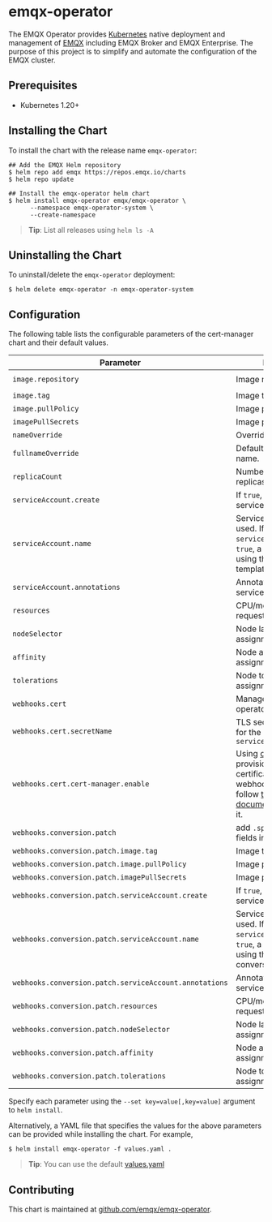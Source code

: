 # emqx-operator

The EMQX Operator provides [Kubernetes](https://kubernetes.io/) native deployment and management of [EMQX](https://www.emqx.io/) including EMQX Broker and EMQX Enterprise. The purpose of this project is to simplify and automate the configuration of the EMQX cluster.

## Prerequisites

- Kubernetes 1.20+

## Installing the Chart

To install the chart with the release name `emqx-operator`:

```console
## Add the EMQX Helm repository
$ helm repo add emqx https://repos.emqx.io/charts
$ helm repo update

## Install the emqx-operator helm chart
$ helm install emqx-operator emqx/emqx-operator \
      --namespace emqx-operator-system \
      --create-namespace
```

> **Tip**: List all releases using `helm ls -A`

## Uninstalling the Chart

To uninstall/delete the `emqx-operator` deployment:

```console
$ helm delete emqx-operator -n emqx-operator-system
```

## Configuration

The following table lists the configurable parameters of the cert-manager chart and their default values.

| Parameter | Description | Default |
| --------- | ----------- | ------- |
| `image.repository` | Image repository | `emqx/emqx-operator-controller` |
| `image.tag` | Image tag | `{{RELEASE_VERSION}}` |
| `image.pullPolicy` | Image pull policy | `IfNotPresent` |
| `imagePullSecrets` | Image pull secrets| `[]` |
| `nameOverride` | Override chart name | `""` |
| `fullnameOverride` | Default fully qualified app name. | `""` |
| `replicaCount`  | Number of cert-manager replicas  | `1` |
| `serviceAccount.create` | If `true`, create a new service account | `true` |
| `serviceAccount.name` | Service account to be used. If not set and `serviceAccount.create` is `true`, a name is generated using the fullname template |  |
| `serviceAccount.annotations` | Annotations to add to the service account |  |
| `resources` | CPU/memory resource requests/limits | `{}` |
| `nodeSelector` | Node labels for pod assignment | `{}` |
| `affinity` | Node affinity for pod assignment | `{}` |
| `tolerations` | Node tolerations for pod assignment | `[]` |
| `webhooks.cert` | Manager TLS secret for operator webhook server | `{}` |
| `webhooks.cert.secretName` | TLS secret for certificates for the `${NAME}-webhook-service.${NAMESPACE}.svc` | `""` |
| `webhooks.cert.cert-manager.enable` | Using [cert manager](https://github.com/jetstack/cert-manager) for provisioning the certificates for the webhook server. You can follow [the cert manager documentation](https://cert-manager.io/docs/installation/) to install it. | `false` |
| `webhooks.conversion.patch` | add `.spec.conversion` fields in CRDs | `{}` |
| `webhooks.conversion.patch.image.tag` | Image tag | `` |
| `webhooks.conversion.patch.image.pullPolicy` | Image pull policy | `IfNotPresent` |
| `webhooks.conversion.patch.imagePullSecrets` | Image pull secrets| `[]` |
| `webhooks.conversion.patch.serviceAccount.create` | If `true`, create a new service account | `true` |
| `webhooks.conversion.patch.serviceAccount.name` | Service account to be used. If not set and `serviceAccount.create` is `true`, a name is generated using the {fullname}-conversion-patch |  |
| `webhooks.conversion.patch.serviceAccount.annotations` | Annotations to add to the service account |  |
| `webhooks.conversion.patch.resources` | CPU/memory resource requests/limits | `{}` |
| `webhooks.conversion.patch.nodeSelector` | Node labels for pod assignment | `{}` |
| `webhooks.conversion.patch.affinity` | Node affinity for pod assignment | `{}` |
| `webhooks.conversion.patch.tolerations` | Node tolerations for pod assignment | `[]` |

Specify each parameter using the `--set key=value[,key=value]` argument to `helm install`.

Alternatively, a YAML file that specifies the values for the above parameters can be provided while installing the chart. For example,

```console
$ helm install emqx-operator -f values.yaml .
```
> **Tip**: You can use the default [values.yaml](https://github.com/emqx/emqx-operator/tree/main/deploy/charts/emqx-operator/values.yaml)

## Contributing

This chart is maintained at [github.com/emqx/emqx-operator](https://github.com/emqx/emqx-operator/tree/main/deploy/charts/emqx-operator).
